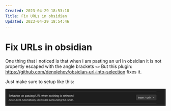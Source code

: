 ```yaml
---
Created: 2023-04-29 18:53:18
Title: Fix URLs in obsidian
Updated: 2023-04-29 18:54:46
---
```


# Fix URLs in obsidian


One thing that i noticed is that when i am pasting an url in obsidian it is not propertly escaped with  the angle brackets `<>`
But this plugin: <https://github.com/denolehov/obsidian-url-into-selection> fixes it.

Just make sure to setup like this:

![](assets/Pasted%20image%2020230429185433.png)

